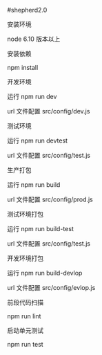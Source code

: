 #shepherd2.0

安装环境

node 6.10 版本以上

安装依赖

npm install

开发环境

运行 npm run dev

url 文件配置 src/config/dev.js

测试环境

运行 npm run devtest

url 文件配置 src/config/test.js

生产打包

运行 npm run build

url 文件配置 src/config/prod.js

测试环境打包

运行 npm run build-test

url 文件配置 src/config/test.js

开发环境打包

运行 npm run build-devlop

url 文件配置 src/config/evlop.js

前段代码扫描

npm run lint

启动单元测试

npm run test
